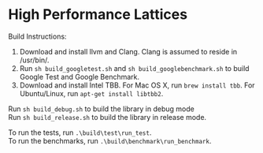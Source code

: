 # High Performance Lattices
Build Instructions:

1. Download and install llvm and Clang. Clang is assumed to reside in /usr/bin/.
2. Run `sh build_googletest.sh` and `sh build_googlebenchmark.sh` to build Google Test and Google Benchmark.
3. Download and install Intel TBB. For Mac OS X, run `brew install tbb`. For Ubuntu/Linux, run `apt-get install libtbb2`.

Run `sh build_debug.sh` to build the library in debug mode<br />
Run `sh build_release.sh` to build the library in release mode.

To run the tests, run `.\build\test\run_test`.<br />
To run the benchmarks, run `.\build\benchmark\run_benchmark`.

